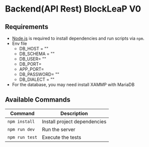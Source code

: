 # Backend(API Rest) BlockLeaP V0

## Requirements

- [Node.js](https://nodejs.org) is required to install dependencies and run scripts via `npm`.
- Env file
  - DB_HOST = ""
  - DB_SCHEMA = ""
  - DB_USER= ""
  - DB_PORT=
  - APP_PORT=
  - DB_PASSWORD= ""
  - DB_DIALECT = ""
- For the database, you may need install XAMMP with MariaDB

## Available Commands

| Command        | Description                  |
| -------------- | ---------------------------- |
| `npm install`  | Install project dependencies |
| `npm run dev`  | Run the server               |
| `npm run test` | Execute the tests            |
